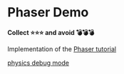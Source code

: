 # Phaser Demo

**Collect ⭐⭐⭐ and avoid 💣💣💣**

Implementation of the [Phaser tutorial](http://phaser.io/tutorials/making-your-first-phaser-3-game/part1)

[physics debug mode](https://szvitek.github.io/phaser-demo?debug=true)
